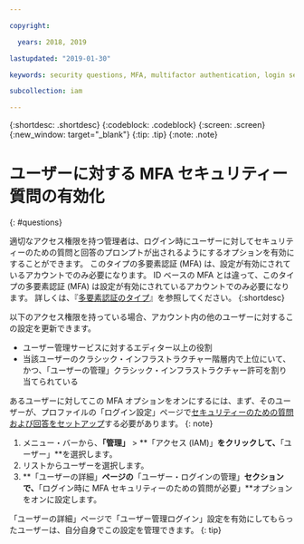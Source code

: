 ```yaml
---

copyright:

  years: 2018, 2019

lastupdated: "2019-01-30"

keywords: security questions, MFA, multifactor authentication, login security

subcollection: iam

---
```


{:shortdesc: .shortdesc}
{:codeblock: .codeblock}
{:screen: .screen}
{:new_window: target="_blank"}
{:tip: .tip}
{:note: .note}

# ユーザーに対する MFA セキュリティー質問の有効化
{: #questions}

適切なアクセス権限を持つ管理者は、ログイン時にユーザーに対してセキュリティーのための質問と回答のプロンプトが出されるようにするオプションを有効にすることができます。 このタイプの多要素認証 (MFA) は、設定が有効にされているアカウントでのみ必要になります。 ID ベースの MFA とは違って、このタイプの多要素認証 (MFA) は設定が有効にされているアカウントでのみ必要になります。 詳しくは、『[多要素認証のタイプ](/docs/iam?topic=iam-types#types)』を参照してください。
{:shortdesc}

以下のアクセス権限を持っている場合、アカウント内の他のユーザーに対するこの設定を更新できます。

* ユーザー管理サービスに対するエディター以上の役割
* 当該ユーザーのクラシック・インフラストラクチャー階層内で上位にいて、かつ、「ユーザーの管理」クラシック・インフラストラクチャー許可を割り当てられている


あるユーザーに対してこの MFA オプションをオンにするには、まず、そのユーザーが、プロファイルの「ログイン設定」ページで[セキュリティーのための質問および回答をセットアップ](/docs/account?topic=account-security-questions#security-questions)する必要があります。
{: note}

1. メニュー・バーから、**「管理」** &gt; **「アクセス (IAM)」**をクリックして、**「ユーザー」**を選択します。
2. リストからユーザーを選択します。
3. **「ユーザーの詳細」**ページの**「ユーザー・ログインの管理」**セクションで、**「ログイン時に MFA セキュリティーのための質問が必要」**オプションをオンに設定します。

「ユーザーの詳細」ページで「ユーザー管理ログイン」設定を有効にしてもらったユーザーは、自分自身でこの設定を管理できます。
{: tip}
